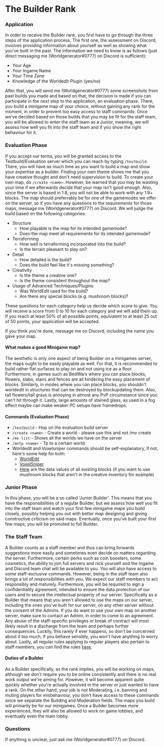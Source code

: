 # The Builder Rank

### Application
In order to receive the Builder rank, you first have to go through the three steps of the application process. The first one, the assessment on Discord, involves providing information about yourself as well as showing what you've built in the past.
The information we need to know is as follows (just direct messaging me (Worldgenerator#0777) on Discord is sufficient):
- Your Age
- Your Ingame Name
- Your Time Zone
- Knowledge of the Worldedit Plugin (yes/no)

After that, you will send me (Worldgenerator#0777) some screenshots from past builds you made and based on that, the decision is made if you can participate in the next step to the application, an evaluation phase. There, you build a minigame map of your choice, without gaining any rank for the moment, in order to prevent too easy access to staff commands. Once we've decided based on those builds that you may be fit for the staff team, you will be allowed to enter the staff team as a Junior, meaning, we will assess how well you fit into the staff team and if you show the right behaviour for it.

### Evaluation Phase
If you accept our terms, you will be granted access to the Testbuild/Evaluation server which you can reach by typing `/testbuild`. There, you will have as much time as you want to build a map and show your expertise as a builder. Finding your own theme shows me that you have creative thought and don't need supervision to build. To create your own map, do `/create <name>`. However, be warned that you may be wasting your time if we afterwards decide that your map isn't good enough. Also, since the server is based in 1.8, you will not be able to work with any 1.9+ blocks. The map should preferrably be for one of the gamemodes we offer on the server, so if you have any questions to the requirements for those maps, message me (Worldgenerator#0777) on Discord. We will judge the build based on the following categories:

- Structure
  - How playable is the map for its intended gamemode?
  - Does the map meet all requirements for its intended gamemode?
- Terraforming
  - How well is terraforming incorporated into the build?
  - Is the terrain pleasant to play on?
- Detail
  - How detailed is the build?
  - Does the build feel like it's missing something?  
- Creativity
  - Is the theme a creative one?
  - Is the theme consistent throughout the map?
- Usage of Advanced Techniques/Plugins
  - Was WorldEdit used for the build?
  - Are there any special blocks (e.g. mushroom blocks)?

These questions for each category help us decide which score to give. You will receive a score from 0 to 10 for each category and we will add them up. If you reach at least 50% of all possible points, equivalent to at least 25 out of 50 points, your application will be accepted.

If you think you're done, message me on Discord, including the name you gave your map.

#### What makes a good Minigame map?
The aesthetic is only one aspect of being Builder on a minigames server, the maps ought to be easily playable as well. For that, it is recommended to build rather flat surfaces to play on and not using ice as a floor. Furthermore, in games such as BedWars where you can place blocks, flowers, slabs, stairs and fences are all hindering the easy placement of blocks. Similarly, in modes where you can place blocks, you shouldn't worldedit in structures that can be destroyed by blockupdating them. Also, tall flowers/tall grass is annoying in almost any PvP circumstance since you can't hit through it. Lastly, large amounts of stained glass, as used in a fog effect maybe can make weaker PC setups have framedrops.

#### Commands (Evaluation Phase)
- `/testbuild` - Hop on the evaluation build server
- `/create <name>` - Create a world - please use this and not /mv create
- `/mv list` - Shows all the worlds we have on the server
- `/mvtp <name>` - Tp to a certain world
- Worldedit and Voxelsniper commands should be self-explanatory, if not, here's some help for both:
  - [WorldEdit](https://minecraft-worldedit.fandom.com/wiki/Worldedit_Commands)
  - [VoxelSniper](https://westeroscraft.fandom.com/wiki/VoxelSniper_Basics)
  - [Here](https://gamepedia.cursecdn.com/minecraft_gamepedia/8/8c/DataValuesBeta.png?version=7333f5c44a3eb559e6f9aa61b31bf765) are the data values of all existing blocks (if you want to use mushroom blocks that aren't in the creative inventory for example)

### Junior Phase
In this phase, you will be a so called 'Junior Builder'. This means that you have the responsibilities of a regular Builder, but we assess how well you fit into the staff team and watch your first few minigame maps you build closely, possibly helping you out with better map designing and giving constructive criticism on said maps. Eventually, once you've built your first few maps, you will be promoted to full Builder.

### The Staff Team
A Builder counts as a staff member and thus can bring forwards suggestions more easily and sometimes even decide on matters regarding the server. Furthermore, certain perks such as coin boosters, some cosmetics, the ability to join full servers and nick yourself and the Ingame and Discord team chat will be available to you. You will also have access to some staff-exclusive commands.
However, being in the staff team also brings a lot of responsibilities with you. We expect our staff members to act responsibly and maturely. Furthermore, you will be required to sign a confidentiality agreement, intended to ensure the data protection of our users and to secure the intellectual property of our server. Specifically as a Builder that means that you aren't allowed to use the maps on our server, including the ones you've built for our server, on any other server without the consent of the Admins. If you do want to use your own map on another server, make sure to contact an Admin, in order to come to an agreement. Any abuse of the staff-specific privileges or break of contract will most likely result in a discharge from the team and perhaps further consequences. Luckily, this rarely if ever happens, so don't be concerned about it too much, if you behave sensibly, you won't have anything to worry about. Lastly, all regular rules applying to regular players also pertain to staff members, you can find the rules [here](https://mcplayhd.net/rules/).

#### Duties of a Builder
As a Builder specifically, as the rank implies, you will be working on maps, although we don't require you to be online consistently and there is no real work output we're aiming for. However, it will become apparent quite quickly whether you're actually involved in the server or just wanted to have a rank. On the other hand, your job is not Moderating, i.e. banning and muting players for misbehaviour, you don't have access to these commands since we separate the Building and Moderation fields.
The maps you build will primarily be for our minigames. Once a Builder becomes more experienced, they will also be allowed to work on game lobbies, and eventually even the main lobby.

### Questions
If anything is unclear, just ask me (Worldgenerator#0777) on Discord.
